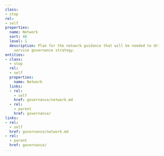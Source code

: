 ```yaml
---
class:
- stop
rel:
- self
properties:
  name: Network
  sort: 48
  level: 1
  description: Plan for the network guidance that will be needed to drive a wider
    service governance strategy.
entities:
- class:
  - stop
  rel:
  - self
  properties:
    name: Network
  links:
  - rel:
    - self
    href: governance/network.md
  - rel:
    - parent
    href: governance/
links:
- rel:
  - self
  href: governance/network.md
- rel:
  - parent
  href: governance/
...
```


